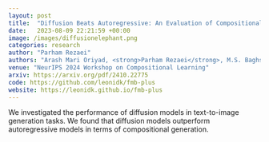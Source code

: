 ```yaml
---
layout: post
title:  "Diffusion Beats Autoregressive: An Evaluation of Compositional Generation in Text-to-Image Models"
date:   2023-08-09 22:21:59 +00:00
image: /images/diffusionelephant.png
categories: research
author: "Parham Rezaei"
authors: "Arash Mari Oriyad, <strong>Parham Rezaei</strong>, M.S. Baghshah, M.H. Rohban"
venue: "NeurIPS 2024 Workshop on Compositional Learning"
arxiv: https://arxiv.org/pdf/2410.22775
code: https://github.com/leonidk/fmb-plus
website: https://leonidk.github.io/fmb-plus
---
```

We investigated the performance of diffusion models in text-to-image generation tasks. We found that diffusion models outperform autoregressive models in terms of compositional generation.